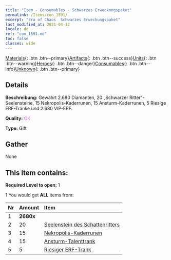 ```yaml
---
title: "Item - Consumables - Schwarzes Erweckungspaket"
permalink: /Items/con_1591/
excerpt: "Era of Chaos  Schwarzes Erweckungspaket"
last_modified_at: 2021-04-12
locale: de
ref: "con_1591.md"
toc: false
classes: wide
---
```

 [Materials](/de/Items/){: .btn .btn--primary}[Artifacts](/de/Items/Artifacts/){: .btn .btn--success}[Units](/de/Items/Units/){: .btn .btn--warning}[Heroes](/de/Items/Heroes/){: .btn .btn--danger}[Consumables](/de/Items/Consumables/){: .btn .btn--info}[Unknown](/de/Items/Unknown/){: .btn .btn--primary}

## Details
 **Beschreibung:** Gewährt 2.680 Diamanten, 20 „Schwarzer Ritter“-Seelensteine, 15 Nekropolis-Kaderrunen, 15 Ansturm-Kaderrunen, 5 Riesige ERF-Tränke und 2.680 VIP-ERF.

 **Quality:** <span style="color: #DA70D6">OK</span>

 **Type:** Gift

## Gather

  None

## This item contains:

 **Required Level to open:** 1

 1 You would get **ALL** items  from:

  | Nr | Amount |     Item    |
  |:---|:-------|:------------|
  | 1 |  **2680x** | <i class="fas fa-gem"/> |  | 
  | 2 | 20 | [Seelenstein des Schattenritters](/de/Items/unt_302/) | 
  | 3 | 15 | [Nekropolis-Kaderrunen](/de/Items/con_755/) | 
  | 4 | 15 | [Ansturm-Talenttrank](/de/Items/con_788/) | 
  | 5 | 5 | [Riesiger ERF-Trank](/de/Items/con_703/) | 
